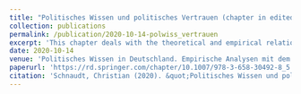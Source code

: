 ```yaml
---
title: "Politisches Wissen und politisches Vertrauen (chapter in edited volume)"
collection: publications
permalink: /publication/2020-10-14-polwiss_vertrauen
excerpt: 'This chapter deals with the theoretical and empirical relationship between political knowledge and political trust. Based on data from the German General Social Survey (ALLBUS) 2018, the chapter analyzes the impact of political knowledge on the structure of citizens' political trust. In addition, it investigates possible direct and moderating effects of political knowledge on citizens` trust in representative and regulative institutions.'
date: 2020-10-14
venue: 'Politisches Wissen in Deutschland. Empirische Analysen mit dem ALLBUS 2018, edited by Markus Tausendpfund and Bettina Westle'
paperurl: 'https://rd.springer.com/chapter/10.1007/978-3-658-30492-8_5'
citation: 'Schnaudt, Christian (2020). &quot;Politisches Wissen und politisches Vertrauen.&quot; In Markus Tausendpfund and Bettina Westle (eds), <i>Politisches Wissen in Deutschland. Empirische Analysen mit dem ALLBUS 2018</i>. Wiesbaden: Springer VS, 127-164.'
---
```

